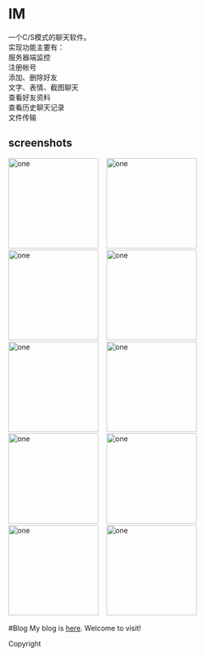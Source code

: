 # IM
一个C/S模式的聊天软件。</br>
实现功能主要有：</br>
	服务器端监控</br>
	注册帐号</br>
	添加、删除好友</br>
	文字、表情、截图聊天</br>
	查看好友资料</br>
	查看历史聊天记录</br>
	文件传输</br>

screenshots
-----------------------
<img alt="one" src="https://raw.github.com/charsdavy/IM-Chat/master/screenshots/s1.png" width="180">
&nbsp;&nbsp;
<img alt="one" src="https://raw.github.com/charsdavy/IM-Chat/master/screenshots/s2.png" width="180">
&nbsp;&nbsp;
<img alt="one" src="https://raw.github.com/charsdavy/IM-Chat/master/screenshots/s3.png" width="180">
&nbsp;&nbsp;
<img alt="one" src="https://raw.github.com/charsdavy/IM-Chat/master/screenshots/c1.png" width="180">
&nbsp;&nbsp;
<img alt="one" src="https://raw.github.com/charsdavy/IM-Chat/master/screenshots/c2.png" width="180">
&nbsp;&nbsp;
<img alt="one" src="https://raw.github.com/charsdavy/IM-Chat/master/screenshots/c3.png" width="180">
&nbsp;&nbsp;
<img alt="one" src="https://raw.github.com/charsdavy/IM-Chat/master/screenshots/c4.png" width="180">
&nbsp;&nbsp;
<img alt="one" src="https://raw.github.com/charsdavy/IM-Chat/master/screenshots/c6.png" width="180">
&nbsp;&nbsp;
<img alt="one" src="https://raw.github.com/charsdavy/IM-Chat/master/screenshots/c7.png" width="180">
&nbsp;&nbsp;
<img alt="one" src="https://raw.github.com/charsdavy/IM-Chat/master/screenshots/c5.png" width="180">
&nbsp;&nbsp;

#Blog
My blog is [here](http://www.cnblogs.com/chars). Welcome to visit!

Copyright
